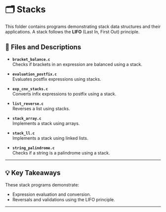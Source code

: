 # 🗂️ Stacks

This folder contains programs demonstrating stack data structures and their applications. A stack follows the **LIFO** (Last In, First Out) principle.

## 📜 Files and Descriptions

- **`bracket_balance.c`**  
  Checks if brackets in an expression are balanced using a stack.

- **`evaluation_postfix.c`**  
  Evaluates postfix expressions using stacks.

- **`exp_cnv_stacks.c`**  
  Converts infix expressions to postfix using a stack.

- **`list_reverse.c`**  
  Reverses a list using stacks.

- **`stack_array.c`**  
  Implements a stack using arrays.

- **`stack_ll.c`**  
  Implements a stack using linked lists.

- **`string_palindrome.c`**  
  Checks if a string is a palindrome using a stack.

---

## 💡 Key Takeaways

These stack programs demonstrate:

- Expression evaluation and conversion.
- Reversals and validations using the LIFO principle.

---
